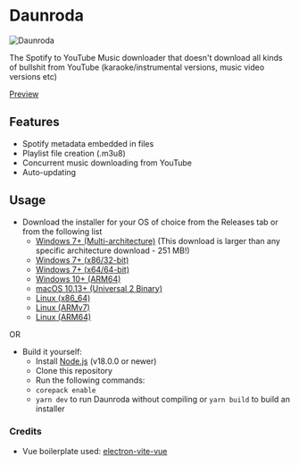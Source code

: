 # Daunroda

![Daunroda](https://i.imgur.com/F3H2vci.png)

The Spotify to YouTube Music downloader that doesn't download all kinds of
bullshit from YouTube (karaoke/instrumental versions, music video versions etc)

[Preview](https://youtu.be/wE3au2PUj10)

## Features

- Spotify metadata embedded in files
- Playlist file creation (.m3u8)
- Concurrent music downloading from YouTube
- Auto-updating

## Usage

- Download the installer for your OS of choice from the Releases tab or from the following list
  - [Windows 7+ (Multi-architecture)](https://github.com/daunroda/daunroda-app/releases/latest/download/Daunroda-v0.0.1-alpha.6-win.exe) (This download is larger than any specific architecture download - 251 MB!)
  - [Windows 7+ (x86/32-bit)](https://github.com/daunroda/daunroda-app/releases/latest/download/Daunroda-v0.0.1-alpha.6-win-ia32.exe)
  - [Windows 7+ (x64/64-bit)](https://github.com/daunroda/daunroda-app/releases/latest/download/Daunroda-v0.0.1-alpha.6-win-x64.exe)
  - [Windows 10+ (ARM64)](https://github.com/daunroda/daunroda-app/releases/latest/download/Daunroda-v0.0.1-alpha.6-win-arm64.exe)
  - [macOS 10.13+ (Universal 2 Binary)](https://github.com/daunroda/daunroda-app/releases/latest/download/Daunroda-v0.0.1-alpha.6-mac-universal.dmg)
  - [Linux (x86_64)](https://github.com/daunroda/daunroda-app/releases/latest/download/Daunroda-v0.0.1-alpha.6-linux-x86_64.AppImage)
  - [Linux (ARMv7)](https://github.com/daunroda/daunroda-app/releases/latest/download/Daunroda-v0.0.1-alpha.6-linux-armv7l.AppImage)
  - [Linux (ARM64)](https://github.com/daunroda/daunroda-app/releases/latest/download/Daunroda-v0.0.1-alpha.6-linux-arm64.AppImage)

OR

- Build it yourself: 
  * Install [Node.js](https://nodejs.org/) (v18.0.0 or newer) 
  * Clone this repository
  * Run the following commands:
  * `corepack enable`
  * `yarn dev` to run Daunroda without compiling or `yarn build` to build an installer

### Credits 
- Vue boilerplate used: [electron-vite-vue](https://github.com/electron-vite/electron-vite-vue)
